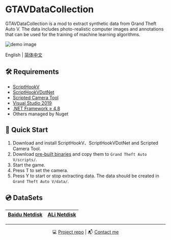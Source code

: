 # GTAVDataCollection

GTAVDataCollection is a mod to extract synthetic data from Grand Theft Auto V.  The data includes  photo-realistic computer images and annotations that can be used for the training of machine learning algorithms.

![demo image](resources/bbox.jpg)

English | [简体中文](./README-zh_CN.md)

## 🛠️ Requirements
- [ScriptHookV](http://www.dev-c.com/gtav/scripthookv/)
- [ScriptHookVDotNet](https://github.com/crosire/scripthookvdotnet/releases)
- [Scripted Camera Tool](https://www.gta5-mods.com/scripts/scripted-camera-tool-1-0)
- [Visual Studio 2019](https://visualstudio.microsoft.com/vs)
- [.NET Framework ≥ 4.8](https://www.visualstudio.com/cs/downloads/)
- Others managed by Nuget

## 🚀 Quick Start
1. Download and install ScriptHookV、ScriptHookVDotNet and Scripted Camera Tool.
2. Download [pre-built binaries](https://github.com/lsq210/GTAVDataCollection/releases/) and copy them to `Grand Theft Auto V/scripts/`.
3. Start the game.
4. Press T to set the camera.
5. Press Y to start or stop extracting data. The data should be created in `Grand Theft Auto V/data/`.

## 💿 DataSets

|[Baidu Netdisk](https://foo.bar/baidu)|[ALi Netdisk](https://foo.bar/ali)|
|:-:|:-:|

---

<p align="center">💻 <a href="https://github.com/lsq210/GTAVDataCollection">Project repo</a> | 📬 <a href="mailto:1135595767@qq.com">Contact me</a></center>
